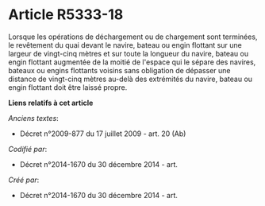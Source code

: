 # Article R5333-18

Lorsque les opérations de déchargement ou de chargement sont terminées, le revêtement du quai devant le navire, bateau ou
engin flottant sur une largeur de vingt-cinq mètres et sur toute la longueur du navire, bateau ou engin flottant augmentée de
la moitié de l'espace qui le sépare des navires, bateaux ou engins flottants voisins sans obligation de dépasser une distance
de vingt-cinq mètres au-delà des extrémités du navire, bateau ou engin flottant doit être laissé propre.

**Liens relatifs à cet article**

_Anciens textes_:

  - Décret n°2009-877 du 17 juillet 2009 - art. 20 (Ab)

_Codifié par_:

  - Décret n°2014-1670 du 30 décembre 2014 - art.

_Créé par_:

  - Décret n°2014-1670 du 30 décembre 2014 - art.
